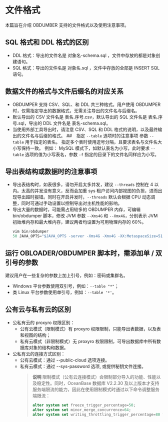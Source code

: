 # 文件格式
本篇旨在介绍 OBDUMBER 支持的文件格式以及使用注意事项。
## SQL 格式和 DDL 格式的区别
- DDL 格式：导出的文件名是 对象名-schema.sql ，文件中存放的都是对象创建语句。
- SQL 格式：导出的文件名是 对象名.sql ，文件中存放的全部是 INSERT SQL 语句。
## 数据文件的格式与文件后缀名的对应关系
- OBDUMPER 支持 CSV、SQL、和 DDL 共三种格式。用户使用 OBDUMPER 时，仅需指定导出的数据格式，无需关注导出的文件名与后缀名。
- 默认导出的 CSV 文件名是 表名.序号.csv，默认导出的 SQL 文件名是 表名.序号.sql，导出的 DDL 文件名是 表名-schema.sql。
- 当使用外部工具导出时，请注意 CSV、SQL 和 DDL 格式的说明，以及最终输出的文件名与后缀的格式。
##　指定 `--table` 选项时的注意事项
参数 `--table` 用于指定的表名。
指定多个表时使用逗号分隔，且要求表名与文件名大小写保持一致。
例如：
MySQL 模式下，如默认表名为小写，此时要求 `--table` 选项的值为小写表名，参数 `-f` 指定的目录下的文件名同样应为小写。
## 导出表结构或数据时的注意事项
- 导出表结构时，如表很多，请勿开启太多并发，建议 `--threads` 控制在 4 以内。太高的并发没有意义，反而会加重 sys 租户访问内部视图的负担，进而出现导出超时报错。同时在开启并发时，`--threads` 默认会根据 CPU 动态调整，同时可通过手动设置以控制导出对主机性能的影响。
- 导出大量的数据时，可能需占用较多的 OBDUMPER 内存，可编辑 bin/obdumper 脚本，修改 JVM 参数 `--Xms4G` 和 `--Xmx4G`，分别表示 JVM 初始堆内存和最大堆内存，建议两者均设置为可用物理内存的 60%。
  ```JavaScript
  vim bin/obdumper
  50 JAVA_OPTS="$JAVA_OPTS -server -Xms4G -Xmx4G -XX:MetaspaceSize=512M -XX:MaxMetaspaceSize=512M -Xss352K"
  ```
## 运行 OBLOADER/OBDUMPER 脚本时，需添加单 / 双引号的参数
建议用户在一些复杂的参数上加上引号，例如：密码或集群名。
- Windows 平台参数使用双引号，例如：`--table "*"`；
- 类 Linux 平台参数使用单引号，例如：`--table '*'`。
## 公有云与私有云的区别 
- 公私有云的 proxyro 权限区别：
   - 公有云模式（限制模式）有 proxyro 权限限制，只能导出表数据，以及表和视图的结构；
   - 私有云模式（非限制模式）无 proxyro 权限限制，可导出数据库中所有数据库对象的结构和数据。
- 公私有云的连接方式区别：
   - 公有云模式：通过 --public-cloud 选项连接。
   - 私有云模式：通过 --sys-password 选项, 或提供秘钥文件连接。
     > **说明**
     > 限制模式（公有云连接模式）会限制部分导入的功能、性能以及稳定性。同时，OceanBase 数据库 V2.2.30 及以上版本才支持服务端限流的能力，因此在使用限制模式时通过以下命令调整服务端限流：
     > ```SQL
     > alter system set freeze_trigger_percentage=50;
     > alter system set minor_merge_concurrence=64;
     > alter system set writing_throttling_trigger_percentage=80 t
     > ```